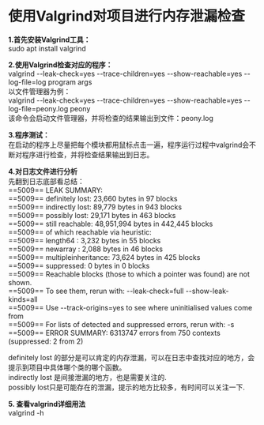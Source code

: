 # 使用Valgrind对项目进行内存泄漏检查

**1.首先安装Valgrind工具：**  
    sudo apt install valgrind  

**2.使用Valgrind检查对应的程序：**  
    valgrind --leak-check=yes --trace-children=yes --show-reachable=yes --log-file=log program args  
   以文件管理器为例：  
    valgrind --leak-check=yes --trace-children=yes --show-reachable=yes --log-file=peony.log peony  
   该命令会启动文件管理器，并将检查的结果输出到文件：peony.log  

**3.程序测试：**  
   在启动的程序上尽量把每个模块都用鼠标点击一遍，程序运行过程中valgrind会不断对程序进行检查，并将检查结果输出到日志。  

**4.对日志文件进行分析**  
   先翻到日志底部看总结：  
    ==5009== LEAK SUMMARY:  
    ==5009==    definitely lost: 23,660 bytes in 97 blocks  
    ==5009==    indirectly lost: 89,779 bytes in 943 blocks  
    ==5009==    possibly lost: 29,171 bytes in 463 blocks  
    ==5009==    still reachable: 48,951,994 bytes in 442,445 blocks  
    ==5009==    of which reachable via heuristic:  
    ==5009==    length64 : 3,232 bytes in 55 blocks  
    ==5009==    newarray : 2,088 bytes in 46 blocks  
    ==5009==    multipleinheritance: 73,624 bytes in 425 blocks  
    ==5009==    suppressed: 0 bytes in 0 blocks  
    ==5009==    Reachable blocks (those to which a pointer was found) are not shown.  
    ==5009== To see them, rerun with: --leak-check=full --show-leak-kinds=all  
    ==5009== Use --track-origins=yes to see where uninitialised values come from  
    ==5009== For lists of detected and suppressed errors, rerun with: -s  
    ==5009== ERROR SUMMARY: 6313747 errors from 750 contexts (suppressed: 2 from 2)  

   definitely lost 的部分是可以肯定的内存泄漏，可以在日志中查找对应的地方，会提示到项目中具体哪个类的哪个函数。  
   indirectly lost 是间接泄漏的地方，也是需要关注的.  
   possibly lost只是可能存在的泄漏，提示的地方比较多，有时间可以关注一下.  

**5. 查看valgrind详细用法**  
     valgrind -h  

